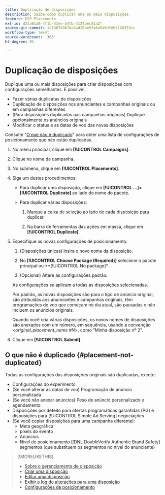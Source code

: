 ```yaml
---
title: Duplicação de disposições
description: Saiba como duplicar uma ou mais disposições.
feature: DSP Placements
exl-id: d22a61a8-4f1b-41ee-b4fb-3124bec81a2f
source-git-commit: 1c13874967ec4ad264e5fa6a5e0dfeb6120f53cc
workflow-type: tm+mt
source-wordcount: '306'
ht-degree: 0%

---
```


# Duplicação de disposições

<!-- Some placements don't have this option. Clarify which placement types aren't eligible -- is it PG placements, or all placements using private inventory? And anything else? -->

Duplique uma ou mais disposições para criar disposições com configurações semelhantes. É possível:

* Fazer várias duplicatas de disposições
* Duplicação de disposições nos anunciantes e campanhas originais ou em campanhas diferentes
* (Para disposições duplicadas nas campanhas originais) Duplique opcionalmente os anúncios originais
* Modificar o status e as datas de voo das novas disposições

Consulte &quot;[O que não é duplicado](#placement-not-duplicated)&quot; para obter uma lista de configurações de posicionamento que não estão duplicadas.

1. No menu principal, clique em **[!UICONTROL Campaigns]**.

1. Clique no nome da campanha.

1. No submenu, clique em **[!UICONTROL Placements]**.

1. Siga um destes procedimentos:

   * Para duplicar uma disposição, clique em  **[!UICONTROL ...]>[!UICONTROL Duplicate]** ao lado do nome do pacote.

   * Para duplicar várias disposições:

      1. Marque a caixa de seleção ao lado de cada disposição para duplicar.

      1. Na barra de ferramentas das ações em massa, clique em **[!UICONTROL Duplicate]**.

1. Especifique as novas configurações de posicionamento:

   1. (Disposições únicas) Insira o novo nome da disposição.

   1. No **[!UICONTROL Choose Package (Required)]** selecione o pacote principal ou **[!UICONTROL No package]*.

   1. (Opcional) Altere as configurações padrão.

   As configurações se aplicam a todas as disposições selecionadas.

   Por padrão, as novas disposições são para o tipo de anúncio original, são atribuídas aos anunciantes e campanhas originais, têm programações de voo que começam no dia atual, são pausadas e não incluem os anúncios originais.

   Quando você cria várias disposições, os novos nomes de disposições são anexados com um número, em sequência, usando a convenção &lt;*original_placement_name #N*>, como &quot;Minha disposição nº 2&quot;.

1. Clique em **[!UICONTROL Submit]**.

## O que não é duplicado {#placement-not-duplicated}

Todas as configurações das disposições originais são duplicadas, exceto:

* Configurações do experimento
* (Se você alterar as datas de voo) Programação de anúncio personalizada
* (Se você não anexar anúncios) Peso de anúncio personalizado e agendamento
* Disposições por defeito para ofertas programáticas garantidas (PG) e disposições para [!UICONTROL Simple Ad Serving] negociações
* (Se você copiar disposições para uma campanha diferente):
   * Meta geográfica
   * pixels do evento
   * Anúncios
   * Nível de posicionamento [!DNL DoubleVerify Authentic Brand Safety] segmentos (que substituem os segmentos no nível do anunciante)

>[!MORELIKETHIS]
>
>* [Sobre o gerenciamento de disposição](placement-about.md)
>* [Criar uma disposição](placement-create.md)
>* [Editar uma disposição](placement-edit.md)
>* [Exibir o log de alterações para uma disposição](placement-change-log.md)
>* [Configurações de posicionamento](placement-settings.md)

